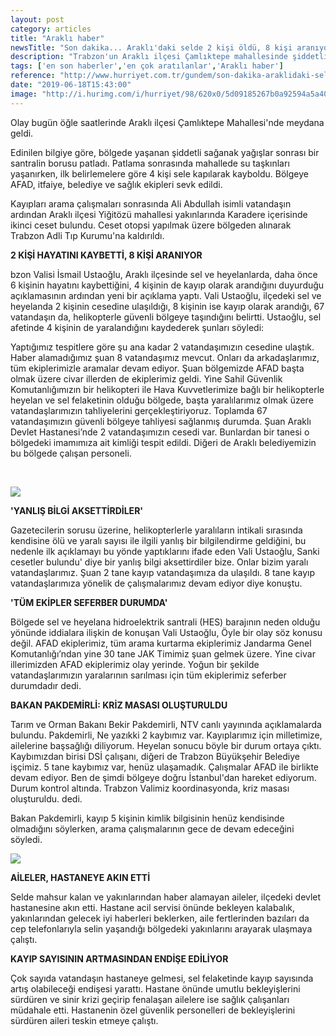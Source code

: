 ```yaml
---
layout: post
category: articles
title: "Araklı haber"
newsTitle: "Son dakika... Araklı'daki selde 2 kişi öldü, 8 kişi aranıyor"
description: "Trabzon'un Araklı ilçesi Çamlıktepe mahallesinde şiddetli sağanak yağışlar sonrası santral borusunun patlaması sonrası oluşan sel suları nedeniyle 2 kişi hayatını kaybetti, 8 kişi aranıyor. Tarım ve Orman Bakanı Bekir Pakdemirli, kriz masasının oluşturulduğunu duyurdu."
tags: ['en son haberler','en çok aratılanlar','Araklı haber']
reference: "http://www.hurriyet.com.tr/gundem/son-dakika-araklidaki-selde-2-kisi-oldu-8-kisi-araniyor-41248127"
date: "2019-06-18T15:43:00"
image: "http://i.hurimg.com/i/hurriyet/98/620x0/5d09185267b0a92594a5a406.jpg"
---
```


<p>Olay bug&uuml;n &ouml;ğle saatlerinde Araklı il&ccedil;esi &Ccedil;amlıktepe Mahallesi'nde meydana geldi.</p>
<p>Edinilen bilgiye g&ouml;re, b&ouml;lgede yaşanan şiddetli sağanak yağışlar sonrası bir santralin borusu patladı. Patlama sonrasında mahallede su taşkınları yaşanırken, ilk belirlemelere g&ouml;re 4 kişi sele kapılarak kayboldu. B&ouml;lgeye AFAD, itfaiye, belediye ve sağlık ekipleri sevk edildi.</p>
<p>Kayıpları arama &ccedil;alışmaları sonrasında Ali Abdullah isimli vatandaşın ardından Araklı il&ccedil;esi Yiğit&ouml;z&uuml; mahallesi yakınlarında Karadere i&ccedil;erisinde ikinci ceset bulundu. Ceset otopsi yapılmak &uuml;zere b&ouml;lgeden alınarak Trabzon Adli Tıp Kurumu'na kaldırıldı.</p>
<p><span style=color: #ff0000;><strong>2 KİŞİ HAYATINI KAYBETTİ, 8 KİŞİ ARANIYOR</strong></span></p>
<p>bzon Valisi İsmail Ustaoğlu, Araklı il&ccedil;esinde sel ve heyelanlarda, daha &ouml;nce 6 kişinin hayatını kaybettiğini, 4 kişinin de kayıp olarak arandığını duyurduğu a&ccedil;ıklamasının ardından yeni bir a&ccedil;ıklama yaptı. Vali Ustaoğlu, il&ccedil;edeki sel ve heyelanda 2 kişinin cesedine ulaşıldığı, 8 kişinin ise kayıp olarak arandığı, 67 vatandaşın da, helikopterle g&uuml;venli b&ouml;lgeye taşındığını belirtti. Ustaoğlu, sel afetinde 4 kişinin de yaralandığını kaydederek şunları s&ouml;yledi:</p>
<p>Yaptığımız tespitlere g&ouml;re şu ana kadar 2 vatandaşımızın cesedine ulaştık. Haber alamadığımız şuan 8 vatandaşımız mevcut. Onları da arkadaşlarımız, t&uuml;m ekiplerimizle aramalar devam ediyor. Şuan b&ouml;lgemizde AFAD başta olmak &uuml;zere civar illerden de ekiplerimiz geldi. Yine Sahil G&uuml;venlik Komutanlığımızın bir helikopteri ile Hava Kuvvetlerimize bağlı bir helikopterle heyelan ve sel felaketinin olduğu b&ouml;lgede, başta yaralılarımız olmak &uuml;zere vatandaşlarımızın tahliyelerini ger&ccedil;ekleştiriyoruz. Toplamda 67 vatandaşımızın g&uuml;venli b&ouml;lgeye tahliyesi sağlanmış durumda. Şuan Araklı Devlet Hastanesi&rsquo;nde 2 vatandaşımızın cesedi var. Bunlardan bir tanesi o b&ouml;lgedeki imamımıza ait kimliği tespit edildi. Diğeri de Araklı belediyemizin bu b&ouml;lgede &ccedil;alışan personeli.</p>
<p>&nbsp;</p>
<p><img src=http://i.hurimg.com/i/hurriyet/98/770x0/5d09186367b0a92594a5a408></p>
<p><strong>'YANLIŞ BİLGİ AKSETTİRDİLER'</strong></p>
<p>Gazetecilerin sorusu &uuml;zerine, helikopterlerle yaralıların intikali sırasında kendisine &ouml;l&uuml; ve yaralı sayısı ile ilgili yanlış bir bilgilendirme geldiğini, bu nedenle ilk a&ccedil;ıklamayı bu y&ouml;nde yaptıklarını ifade eden Vali Ustaoğlu, Sanki cesetler bulundu' diye bir yanlış bilgi aksettirdiler bize. Onlar bizim yaralı vatandaşlarımız. Şuan 2 tane kayıp vatandaşımıza da ulaşıldı. 8 tane kayıp vatandaşlarımıza y&ouml;nelik de &ccedil;alışmalarımız devam ediyor diye konuştu.</p>
<p><strong>'T&Uuml;M EKİPLER SEFERBER DURUMDA'</strong></p>
<p>B&ouml;lgede sel ve heyelana hidroelektrik santrali (HES) barajının neden olduğu y&ouml;n&uuml;nde iddialara ilişkin de konuşan Vali Ustaoğlu, &Ouml;yle bir olay s&ouml;z konusu değil. AFAD ekiplerimiz, t&uuml;m arama kurtarma ekiplerimiz Jandarma Genel Komutanlığı&rsquo;ndan yine 30 tane JAK Timimiz şuan gelmek &uuml;zere. Yine civar illerimizden AFAD ekiplerimiz olay yerinde. Yoğun bir şekilde vatandaşlarımızın yaralarının sarılması i&ccedil;in t&uuml;m ekiplerimiz seferber durumdadır dedi.</p>
<p><strong>BAKAN PAKDEMİRLİ: KRİZ MASASI OLUŞTURULDU</strong></p>
<p>Tarım ve Orman Bakanı Bekir Pakdemirli, NTV canlı yayınında a&ccedil;ıklamalarda bulundu. Pakdemirli, Ne yazıkki 2 kaybımız var. Kayıplarımız i&ccedil;in milletimize, ailelerine başsağlığı diliyorum. Heyelan sonucu b&ouml;yle bir durum ortaya &ccedil;ıktı. Kaybımızdan birisi DSİ &ccedil;alışanı, diğeri de Trabzon B&uuml;y&uuml;kşehir Belediye iş&ccedil;imiz. 5 tane kaybımız var, hen&uuml;z ulaşamadık. &Ccedil;alışmalar AFAD ile birlikte devam ediyor. Ben de şimdi b&ouml;lgeye doğru İstanbul'dan hareket ediyorum. Durum kontrol altında. Trabzon Valimiz koordinasyonda, kriz masası oluşturuldu. dedi.</p>
<p>Bakan Pakdemirli, kayıp 5 kişinin kimlik bilgisinin hen&uuml;z kendisinde olmadığını s&ouml;ylerken, arama &ccedil;alışmalarının gece de devam edeceğini s&ouml;yledi.</p>
<p><img src=http://i.hurimg.com/i/hurriyet/98/770x0/5d09070767b0a92594a5a3a0></p>
<p><strong>AİLELER, HASTANEYE AKIN ETTİ</strong></p>
<p>Selde mahsur kalan ve yakınlarından haber alamayan aileler, il&ccedil;edeki devlet hastanesine akın etti. Hastane acil servisi &ouml;n&uuml;nde bekleyen kalabalık, yakınlarından gelecek iyi haberleri beklerken, aile fertlerinden bazıları da cep telefonlarıyla selin yaşandığı b&ouml;lgedeki yakınlarını arayarak ulaşmaya &ccedil;alıştı.</p>
<p><strong>KAYIP SAYISININ ARTMASINDAN ENDİŞE EDİLİYOR</strong></p>
<p>&Ccedil;ok sayıda vatandaşın hastaneye gelmesi, sel felaketinde kayıp sayısında artış olabileceği endişesi yarattı. Hastane &ouml;n&uuml;nde umutlu bekleyişlerini s&uuml;rd&uuml;ren ve sinir krizi ge&ccedil;irip fenalaşan ailelere ise sağlık &ccedil;alışanları m&uuml;dahale etti. Hastanenin &ouml;zel g&uuml;venlik personelleri de bekleyişlerini s&uuml;rd&uuml;ren aileri teskin etmeye &ccedil;alıştı.</p>
